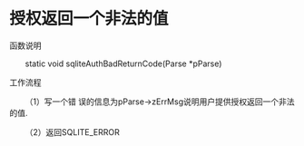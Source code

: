 # 授权返回一个非法的值
函数说明

&nbsp;&nbsp;&nbsp;&nbsp;&nbsp;&nbsp;&nbsp;static void sqliteAuthBadReturnCode(Parse *pParse)

工作流程

&nbsp;&nbsp;&nbsp;&nbsp;&nbsp;&nbsp;&nbsp;（1）写一个错  误的信息为pParse->zErrMsg说明用户提供授权返回一个非法的值.

&nbsp;&nbsp;&nbsp;&nbsp;&nbsp;&nbsp;&nbsp;（2）返回SQLITE_ERROR
